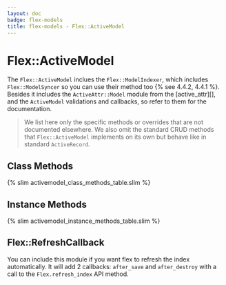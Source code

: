 ```yaml
---
layout: doc
badge: flex-models
title: flex-models - Flex::ActiveModel
---
```


# Flex::ActiveModel

The `Flex::ActiveModel` inclues the `Flex::ModelIndexer`, which includes `Flex::ModelSyncer` so you can use their method too {% see 4.4.2, 4.4.1 %}. Besides it includes the `ActiveAttr::Model` module from the [active_attr][], and the `ActiveModel` validations and callbacks, so refer to them for the documentation.

> We list here only the specific methods or overrides that are not documented elsewhere. We also omit the standard CRUD methods that `Flex::ActiveModel` implements on its own but behave like in standard `ActiveRecord`.

## Class Methods

{% slim activemodel_class_methods_table.slim %}


## Instance Methods

{% slim activemodel_instance_methods_table.slim %}

## Flex::RefreshCallback

You can include this module if you want flex to refresh the index automatically. It will add 2 callbacks: `after_save` and `after_destroy` with a call to the `Flex.refresh_index` API method.
